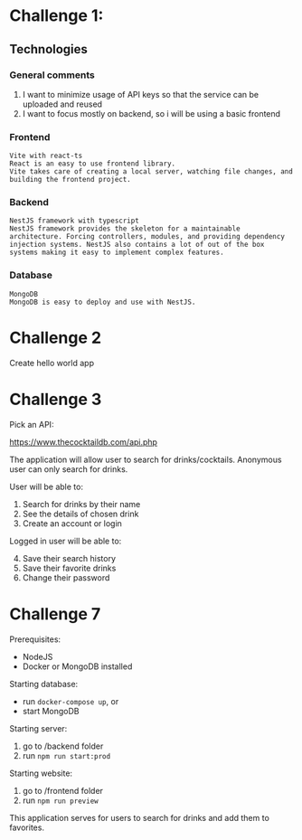 # Challenge 1:

## Technologies

### General comments

1. I want to minimize usage of API keys so that the service can be uploaded and reused
2. I want to focus mostly on backend, so i will be using a basic frontend

### Frontend

    Vite with react-ts
    React is an easy to use frontend library.
    Vite takes care of creating a local server, watching file changes, and building the frontend project.

### Backend

    NestJS framework with typescript
    NestJS framework provides the skeleton for a maintainable architecture. Forcing controllers, modules, and providing dependency injection systems. NestJS also contains a lot of out of the box systems making it easy to implement complex features.

### Database

    MongoDB
    MongoDB is easy to deploy and use with NestJS.

# Challenge 2

Create hello world app

# Challenge 3

Pick an API:

https://www.thecocktaildb.com/api.php

The application will allow user to search for drinks/cocktails. Anonymous user can only search for drinks.

User will be able to:

1. Search for drinks by their name
2. See the details of chosen drink
3. Create an account or login

Logged in user will be able to:

4. Save their search history
5. Save their favorite drinks
6. Change their password

# Challenge 7

Prerequisites:

- NodeJS
- Docker or MongoDB installed

Starting database:

- run `docker-compose up`, or
- start MongoDB

Starting server:

1. go to /backend folder
2. run `npm run start:prod`

Starting website:

1. go to /frontend folder
2. run `npm run preview`

This application serves for users to search for drinks and add them to favorites.
